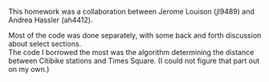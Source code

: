 This homework was a collaboration between Jerome Louison (jl9489) and Andrea Hassler (ah4412).

Most of the code was done separately, with some back and forth discussion about select sections.  
The code I borrowed the most was the algorithm determining the distance between Citibike stations and Times Square. (I could not figure that part out on my own.)
